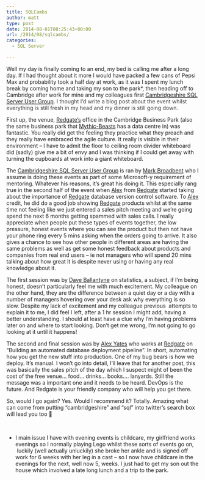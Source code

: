 ```yaml
---
title: SQLCambs
author: matt
type: post
date: 2014-08-01T00:25:43+00:00
url: /2014/08/sqlcambs/
categories:
  - SQL Server

---
```

Well my day is finally coming to an end, my bed is calling me after a long day. If I had thought about it more I would have packed a few cans of Pepsi Max and probability took a half day at work, as it was I spent my lunch break by coming home and taking my son to the park*, then heading off to Cambridge after work for mine and my colleagues first <span style="color: #3b3b3b;"><a href="http://sqlcambs.blogspot.co.uk/" target="_blank" rel="nofollow">Cambridgeshire SQL Server User Group</a>. I thought I&#8217;d write a blog post about the event whilst everything is still fresh in my head and my dinner is still going down.</span>

First up, the venue, <a href="http://www.red-gate.com/" target="_blank" rel="nofollow">Redgate&#8217;s</a> office in the Cambridge Business Park (also the same business park that <a href="http://www.mythic-beasts.com/" target="_blank" rel="nofollow">Mythic-Beasts</a> has a data centre in) was fantastic. You really did get the feeling they practice what they preach and they really have embraced the agile culture. It really is visible in their environment &#8211; I have to admit the floor to ceiling room divider whiteboard did (sadly) give me a bit of envy and I was thinking if I could get away with turning the cupboards at work into a giant whiteboard.

The <a href="http://sqlcambs.blogspot.co.uk/" target="_blank" rel="nofollow">Cambridgeshire SQL Server User Group</a> is ran by <a href="https://twitter.com/retracement" target="_blank" rel="nofollow">Mark Broadbent</a> who I assume is doing these events as part of some Microsoft-y requirement of mentoring. Whatever his reasons, it&#8217;s great his doing it. This especially rang true in the second half of the event when <a href="https://twitter.com/_AlexYates_" target="_blank" rel="nofollow">Alex</a> from <a href="http://www.red-gate.com/" target="_blank" rel="nofollow">Redgate</a> started taking about the importance of <a href="http://www.red-gate.com/" target="_blank" rel="nofollow">Redgate</a> database version control software. To <a href="https://twitter.com/_AlexYates_" target="_blank" rel="nofollow">Alex</a> credit, he did do a good job showing <a href="http://www.red-gate.com/" target="_blank" rel="nofollow">Redgate</a> products whilst at the same time not feeling like we just entered a sales pitch meeting and we&#8217;re going spend the next 6 months getting spammed with sales calls. I really appreciate when people put these types of events together, the low pressure, honest events where you can see the product but then not have your phone ring every 5 mins asking when the orders going to arrive. It also gives a chance to see how other people in different areas are having the same problems as well as get some honest feedback about products and companies from real end users &#8211; ie not managers who will spend 20 mins talking about how great it is despite never using or having any real knowledge about it.

The first session was by <a href="https://twitter.com/davebally" target="_blank" rel="nofollow">Dave Ballantyne</a> on statistics, a subject, if I&#8217;m being honest, doesn&#8217;t particularly feel me with much excitement. My colleague on the other hand, they are the difference between a quiet day or a day with a number of managers hovering over your desk ask why everything is so slow. Despite my lack of excitement and my colleague previous  attempts to explain it to me, I did feel I left, after a 1 hr session I might add, having a better understanding. I should at least have a clue why I&#8217;m having problems later on and where to start looking. Don&#8217;t get me wrong, I&#8217;m not going to go looking at it until it happens!

The second and final session was by <a href="https://twitter.com/_AlexYates_" target="_blank" rel="nofollow">Alex Yates</a> who works at <a href="http://www.red-gate.com/" target="_blank" rel="nofollow">Redgate</a> on &#8220;Building an automated database deployment pipeline&#8221;. In short, automating how you get the new stuff into production. One of my bug bears is how we deploy. It&#8217;s manual. I won&#8217;t go into detail, I&#8217;ll leave that for another post, this was basically the sales pitch of the day which I suspect might of been the cost of the free venue&#8230; food&#8230; drinks&#8230; books&#8230;. lanyards. Still the message was a important one and it needs to be heard. DevOps is the future. And Redgate is your friendly company who will help you get there.

So, would I go again? Yes. Would I recommend it? Totally. Amazing what can come from putting &#8220;cambridgeshire&#8221; and &#8220;sql&#8221; into twitter&#8217;s search box will lead you too 🙂

&nbsp;

* I main issue I have with evening events is childcare, my girlfriend works evenings so I normally playing Lego whilst these sorts of events go on,  luckily (well actually unluckily) she broke her ankle and is signed off work for 6 weeks with her leg in a cast &#8211; so I now have childcare in the evenings for the next, well now 5, weeks. I just had to get my son out the house which involved a late long lunch and a trip to the park.

